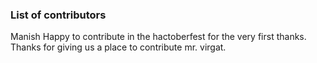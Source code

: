 ### List of contributors
Manish
Happy to contribute in the hactoberfest for the very first thanks.
Thanks for giving us a place to contribute mr. virgat.
